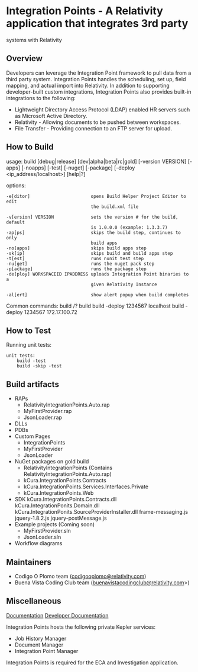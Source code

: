 # Integration Points - A Relativity application that integrates 3rd party
systems with Relativity

## Overview
 
Developers can leverage the Integration Point framework to pull data from a
third party system. Integration Points handles the scheduling, set up, field
mapping, and actual import into Relativity. In addition to supporting
developer-built custom integrations, Integration Points also provides built-in
integrations to the following:

* Lightweight Directory Access Protocol (LDAP) enabled HR servers such as
Microsoft Active Directory. 
* Relativity - Allowing documents to be pushed between workspaces.
* File Transfer - Providing connection to an FTP server for upload.
 
## How to Build
usage: build [debug|release] [dev|alpha|beta|rc|gold] [-version VERSION]
             [-apps] [-noapps] [-test] [-nuget] [-package]
             [-deploy <workspaceId> <ip_address/localhost>] [help|?]

options:

    -e[ditor]                       opens Build Helper Project Editor to edit
                                    the build.xml file

    -v[ersion] VERSION              sets the version # for the build, default
                                    is 1.0.0.0 (example: 1.3.3.7)
    -ap[ps]                         skips the build step, continues to only
                                    build apps
    -no[apps]                       skips build apps step
    -sk[ip]                         skips build and build apps step
    -t[est]                         runs nunit test step
    -nu[get]                        runs the nuget pack step
    -p[ackage]                      runs the package step
    -de[ploy] WORKSPACEID IPADDRESS uploads Integration Point binaries to a
                                    given Relativity Instance

    -al[ert]                        show alert popup when build completes

Common commands:
    build /?
    build
    build -deploy 1234567 localhost
    build -deploy 1234567 172.17.100.72

## How to Test
Running unit tests:

    unit tests:
        build -test
        build -skip -test

## Build artifacts
* RAPs
    * RelativityIntegrationPoints.Auto.rap
    * MyFirstProvider.rap
    * JsonLoader.rap
* DLLs
* PDBs
* Custom Pages
    * IntegrationPoints
    * MyFirstProvider
    * JsonLoader
* NuGet packages on gold build
    * RelativityIntegrationPoints (Contains RelativityIntegrationPoints.Auto.rap)
    * kCura.IntegrationPoints.Contracts
    * kCura.IntegrationPoints.Services.Interfaces.Private
    * kCura.IntegrationPoints.Web
* SDK
    kCura.IntegrationPoints.Contracts.dll
    kCura.IntegrationPonits.Domain.dll
    kCura.IntegrationPonits.SourceProviderInstaller.dll
    frame-messaging.js
    jquery-1.8.2.js
    jquery-postMessage.js
* Example projects (Coming soon)
    * MyFirstProvider.sln
    * JsonLoader.sln
* Workflow diagrams

## Maintainers
* Codigo O Plomo team (codigooplomo@relativity.com)
* Buena Vista Coding Club team (buenavistacodingclub@relativity.com>)

## Miscellaneous
[Documentation](https://help.relativity.com/integrationpoints/Content/Relativity_Integration_Points/Integration_Points/Relativity_Integration_Points.htm)
[Developer Documentation](https://platform.relativity.com/9.5/Content/Relativity_Integration_Points/Get_started_with_integration_points.htm)

Integration Points hosts the following private Kepler services:
* Job History Manager
* Document Manager
* Integration Point Manager

Integration Points is required for the ECA and Investigation application.
